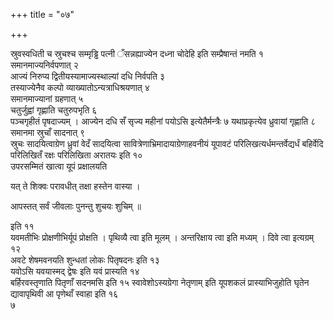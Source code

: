 +++
title = "०७"

+++
 

स्रुवस्वधिती च स्रुचश्च सम्मृड्ढि पत्नी ँसन्नह्याज्येन दध्ना चोदेहि इति
सम्प्रैषान्तं नमति १  
समानमाज्यनिर्वपणात् २  
आज्यं निरुप्य
द्वितीयस्यामाज्यस्थाल्यां दधि निर्वपति
३  
तस्याज्येनैव कल्पो व्याख्यातोऽन्यत्राधिश्रयणात् ४  
समानमाज्यानां
ग्रहणात् ५  
चतुर्जुह्वां गृह्णाति चतुरुपभृति ६  
पञ्चगृहीतं
पृषदाज्यम् । आज्येन दधि सँ सृज्य महीनां पयोऽसि इत्येतैर्मन्त्रैः ७
यथाप्रकृत्येव ध्रुवायां गृह्णाति ८  
समानमा स्रुचाँ सादनात् ९  
स्रुचः
सादयित्वाग्रेण ध्रुवां वेदँ सादयित्वा
सावित्रेणाभ्रिमादायाग्रेणाहवनीयं
यूपावटं परिलिखत्यर्धमन्तर्वेद्यर्धं बहिर्वेदि परिलिखितँ रक्षः परिलिखिता
अरातयः इति १०  
उपरसम्मितं खात्वा यूपं प्रक्षालयति

यत् ते शिक्वः परावधीत् तक्षा हस्तेन वास्या ।

आपस्तत् सर्वं जीवलाः पुनन्तु शुचयः शुचिम् ॥

इति ११  
यवमतीभिः प्रोक्षणीभिर्यूपं प्रोक्षति । पृथिव्यै त्वा इति मूलम् ।
अन्तरिक्षाय त्वा इति मध्यम् । दिवे त्वा इत्यग्रम् १२  
अवटे शेषमवनयति
शुन्धतां लोकः पितृषदनः इति १३  
यवोऽसि यवयास्मद् द्वेषः इति यवं
प्रास्यति १४  
बर्हिरवस्तृणाति पितृणाँ सदनमसि इति १५
स्वावेशोऽस्यग्रेगा नेतृणाम् इति यूपशकलं
प्रास्याभिजुहोति घृतेन द्यावापृथिवी आ पृणेथाँ स्वाहा
इति १६  
७
